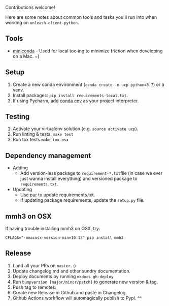 Contributions welcome!  

Here are some notes about common tools and tasks you'll run into when working on `unleash-client-python`.

## Tools
* [miniconda](https://docs.conda.io/en/latest/miniconda.html) - Used for local tox-ing to minimize friction when developing on a Mac. =)

## Setup
1. Create a new conda environment (`conda create -n ucp python=3.7`) or a venv.
2. Install packages: `pip install requirements-local.txt`.
3. If using Pycharm, add [conda env](https://medium.com/infinity-aka-aseem/how-to-setup-pycharm-with-an-anaconda-virtual-environment-already-created-fb927bacbe61) as your project interpreter.

## Testing
1. Activate your virtualenv solution (e.g. `source activate ucp`).
1. Run linting & tests: `make test`
1. Run tox tests `make tox-osx`

## Dependency management
* Adding
    * Add version-less package to `requirement-*.txt`file (in case we ever just wanna install everything) and versioned package to `requirements.txt`.
* Updating
    * Use [pur](https://github.com/alanhamlett/pip-update-requirements) to update requirements.txt.
    * If updating package requirements, update the `setup.py` file.

## mmh3 on OSX
If having trouble installing mmh3 on OSX, try:
```shell
CFLAGS="-mmacosx-version-min=10.13" pip install mmh3
```

## Release
1. Land all your PRs on `master`. :)
1. Update changelog.md and other sundry documentation.
1. Deploy documents by running `mkdocs gh-deploy`
1. Run `bumpversion [major/minor/patch]` to generate new version & tag.
1. Push tag to remotes.
1. Create new Release in Github and paste in Changelog.
1. Github Actions workflow will automagically publish to Pypi. ^^